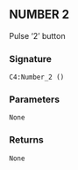 ## NUMBER 2

Pulse ‘2’ button


### Signature

`C4:Number_2 ()`


### Parameters

`None`


### Returns

`None`